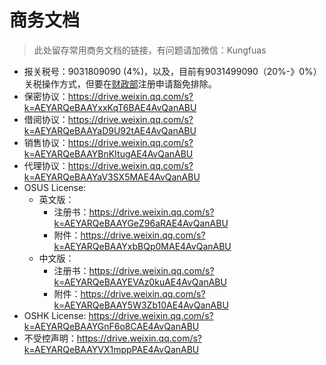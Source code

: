 # 商务文档

> 此处留存常用商务文档的链接，有问题请加微信：Kungfuas

- 报关税号：9031809090  (4%)，以及，目前有9031499090（20%-》0%）关税操作方式，但要在[财政部](https://gszx.mof.gov.cn/ )注册申请豁免排除。
- 保密协议：https://drive.weixin.qq.com/s?k=AEYARQeBAAYxxKqT6BAE4AvQanABU
- 借阅协议：https://drive.weixin.qq.com/s?k=AEYARQeBAAYaD9U92tAE4AvQanABU
- 销售协议：https://drive.weixin.qq.com/s?k=AEYARQeBAAYBnKItugAE4AvQanABU
- 代理协议：https://drive.weixin.qq.com/s?k=AEYARQeBAAYaV3SX5MAE4AvQanABU
- OSUS License:      
  - 英文版：
    - 注册书：https://drive.weixin.qq.com/s?k=AEYARQeBAAYGeZ96aRAE4AvQanABU
    - 附件：https://drive.weixin.qq.com/s?k=AEYARQeBAAYxbBQp0MAE4AvQanABU
  - 中文版：
    - 注册书：https://drive.weixin.qq.com/s?k=AEYARQeBAAYEVAz0kuAE4AvQanABU
    - 附件：https://drive.weixin.qq.com/s?k=AEYARQeBAAY5W3Zb10AE4AvQanABU
- OSHK License:    https://drive.weixin.qq.com/s?k=AEYARQeBAAYGnF6o8CAE4AvQanABU
- 不受控声明：https://drive.weixin.qq.com/s?k=AEYARQeBAAYVX1mppPAE4AvQanABU

